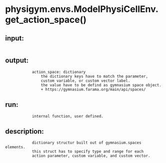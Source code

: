 # physigym.envs.ModelPhysiCellEnv.get_action_space()


## input:
```

```

## output:
```
            action_space: dictionary
                the dictionary keys have to match the parameter,
                custom variable, or custom vector label.
                the value have to be defind as gymnasium space object.
                + https://gymnasium.farama.org/main/api/spaces/
```

## run:
```
            internal function, user defined.

```

## description:
```
            dictionary structur built out of gymnasium.spaces elements.
            this struct has to specify type and range for each
            action parameter, custom variable, and custom vector.
        
```